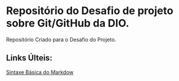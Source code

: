 # Repositório do Desafio de projeto sobre Git/GitHub da DIO.
Repositório Criado para o Desafio do Projeto.


## Links Últeis:
[Sintaxe Básica do Markdow](https://www.markdownguide.org/basic-syntax/)

